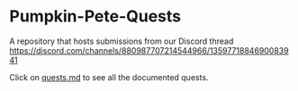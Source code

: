 # Pumpkin-Pete-Quests

A repository that hosts submissions from our Discord thread <br>
https://discord.com/channels/880987707214544966/1359771884690083941 <br>

Click on [quests.md](https://github.com/01101010110/Pumpkin-Pete-Quests/blob/main/Quests.md) to see all the documented quests.
